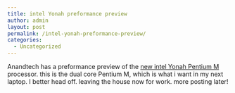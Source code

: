 ```yaml
---
title: intel Yonah preformance preview
author: admin
layout: post
permalink: /intel-yonah-preformance-preview/
categories:
  - Uncategorized
---
```

Anandtech has a preformance preview of the [new intel Yonah Pentium M][1] processor. this is the dual core Pentium M, which is what i want in my next laptop. I better head off. leaving the house now for work. more posting later!

 [1]: http://www.anandtech.com/cpuchipsets/showdoc.aspx?i=2627